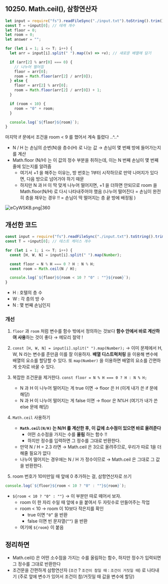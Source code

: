 ## 10250.  Math.ceil(), 삼항연산자 

``` js 
let input = require("fs").readFileSync("./input.txt").toString().trim().split("\n");
const T = +input[0]; // 테캐 개수
let floor = 0;
let room = 0;
let answer = "";

for (let i = 1; i <= T; i++) {
  let arr = input[i].split(" ").map((v) => +v); // 새로운 배열에 담기

  if (arr[2] % arr[0] === 0) {
    // 나누어 떨어짐
    floor = arr[0];
    room = Math.floor(arr[2] / arr[0]);
  } else {
    floor = arr[2] % arr[0];
    room = Math.floor(arr[2] / arr[0]) + 1;
  }

  if (room < 10) {
    room = "0" + room;
  }

  console.log(`${floor}${room}`);
}

```

마지막 if 문에서 조건을 room < 9 를 했어서 계속 틀렸다 ..^..^

- N / H 는 손님의 순번(N)을 층수(H) 로 나눈 값 
  → 손님이 몇 번째 방에 들어가는지를 계산 
- Math.floor (N/H) 는 이 값의 정수 부분을 취하는데, 이는 N 번째 손님이 몇 번째 줄에 있는지를 알려줌
	- 여기서 +1 을 해주는 이유는, 방 번호는 1부터 시작하므로 만약 나머지가 있다면, 다음 방으로 넘어가야 하기 때문 
	- 하지만 N 과 H 이 딱 맞게 나누어 떨어지면, +1 을 더하면 안되므로 room 을 Math.floor(N/H) 로 다시 나타내주어야 했음 
	  (나누어 떨어진다 = 손님이 완전히 층을 채우는 경우 !! = 손님이 딱 떨어지는 층 끝 방에 배정됨 )

![eCyWSKB.png|360](https://i.imgur.com/eCyWSKB.png)

## 개선한 코드 

``` js
const input = require("fs").readFileSync("./input.txt").toString().trim().split("\n");
const T = +input[0]; // 테스트 케이스 개수

for (let i = 1; i <= T; i++) {
  const [H, W, N] = input[i].split(" ").map(Number);

  const floor = N % H === 0 ? H : N % H;
  const room = Math.ceil(N / H);

  console.log(`${floor}${room < 10 ? "0" : ""}${room}`);
}

```

- H : 호텔의 층 수
- W : 각 층의 방 수
- N : 몇 번째 손님인지

### 개선

1. `floor` 과 `room` 처럼 변수를 함수 밖에서 정의하는 것보다 **함수 안에서 바로 계산하여 사용**하는 것이 좋다 → 메모리 절약 ! 

2. `const [H, W, N] = input[i].split(" ").map(Number);`
   → 이미 문제에서 H, W, N 라는 변수를 준만큼 이를 잘 이용하자. 
   **배열 디스트럭처링** 을 이용해 변수에 배열의 요소를 할당할 수 있다. 
   또 `map(Number)` 을 이용하면 배열의 요소를 간편하게 숫자로 바꿀 수 있다. 

3. 복잡한 조건문을 제거한다. 
   `const floor = N % H === 0 ? H : N % H;`
	- N 과 H 이 나누어 떨어지는 게 true 이면 → floor 은 H (이게 내가 쓴 if 문에 해당)
	- N 과 H 이 나누어 떨어지는 게 false 이면 → floor 은 N%H (여기가 내가 쓴 else 문에 해당)

4. `Math.ceil` 사용하기
	- **`Math.ceil(N/H)` 는 N/H 를 계산한 후, 이 값에 소수점이 있으면 바로 올려준다**
		- 어떤 소수점을 가지는 수를 **올림** 하는 함수 !!
		- 하지만 정수를 입력하면 그 정수를 그대로 반환한다. 
	- 만약 N / H = 2.3 라면 → Math.ceil 은 3으로 올려주므로, 우리가 따로 1을 더해줄 필요가 없다
	- 나누어 떨어지는 경우에는 N / H 가 정수이므로 → Math.ceil 은 그대로 그 값을 반환한다. 

5.  room 번호가 10미만일 때 앞에 0 추가하는 걸, 삼항연산자로 쓰기 
``` js 
console.log(`${floor}${room < 10 ? "0" : ""}${room}`);
```

- `${room < 10 ? "0" : ""}` → 이 부분만 따로 떼어서 보자.
	- room 이 한 자리 수일 때 앞에 `0` 을 붙여서 두 자릿수로 만들어주는 작업
	- room < 10 → room 이 10보다 작은지를 확인
		- true 이면 `“0”` 을 반환
		- false 이면 빈 문자열(`““`) 을 반환 
	- 여기에 `${room}` 이 붙음

## 정리하면

- Math.ceil() 은 어떤 소수점을 가지는 수를 올림하는 함수, 
  하지만 정수가 입력되면 그 정수를 그대로 반환한다
- 조건문을 간편하게 삼항연산자 (`조건` ? `조건이 참일 때` : `조건이 거짓일 때`) 로 나타내기 (주로 앞에 변수가 있어서 조건이 참/거짓일 때 값을 변수에 할당) 

